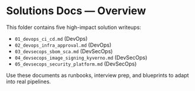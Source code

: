 # Solutions Docs — Overview

This folder contains five high-impact solution writeups:
- `01_devops_ci_cd.md` (DevOps)
- `02_devops_infra_approval.md` (DevOps)
- `03_devsecops_sbom_sca.md` (DevSecOps)
- `04_devsecops_image_signing_kyverno.md` (DevSecOps)
- `05_devsecops_security_platform.md` (DevSecOps)

Use these documents as runbooks, interview prep, and blueprints to adapt into real pipelines.

